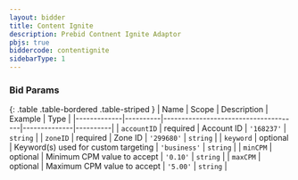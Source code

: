 ```yaml
---
layout: bidder
title: Content Ignite
description: Prebid Contnent Ignite Adaptor
pbjs: true
biddercode: contentignite
sidebarType: 1
---
```



### Bid Params

{: .table .table-bordered .table-striped }
| Name        | Scope    | Description                          | Example      | Type     |
|-------------|----------|--------------------------------------|--------------|----------|
| `accountID` | required | Account ID                           | `'168237'`   | `string` |
| `zoneID`    | required | Zone ID                              | `'299680'`   | `string` |
| `keyword`   | optional | Keyword(s) used for custom targeting | `'business'` | `string` |
| `minCPM`    | optional | Minimum CPM value to accept          | `'0.10'`     | `string` |
| `maxCPM`    | optional | Maximum CPM value to accept          | `'5.00'`     | `string` |
